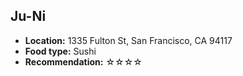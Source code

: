 ## Ju-Ni
*   **Location:** 1335 Fulton St, San Francisco, CA 94117
*   **Food type:** Sushi
*   **Recommendation:** ☆☆☆☆
